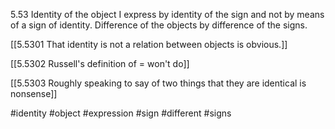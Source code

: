 5.53 Identity of the object I express by identity of the sign and not by means of a sign of identity. Difference of the objects by difference of the signs.

[[5.5301 That identity is not a relation between objects is obvious.]] 

[[5.5302 Russell's definition of = won't do]]

[[5.5303 Roughly speaking to say of two things that they are identical is nonsense]]

#identity #object #expression #sign #different #signs 